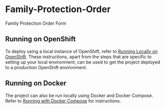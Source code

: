 # Family-Protection-Order
Family Protection Order Form

## Running on OpenShift

To deploy using a local instance of OpenShift, refer to [Running Locally on OpenShift](./RunningLocal.md).  These instructions, apart from the steps that are specific to setting up your local environment, can be used to get the project deployed to a production OpenShift environment.

## Running on Docker

The project can also be run locally using Docker and Docker Compose.  Refer to [Running with Docker Compose](./docker/README.md) for instructions.